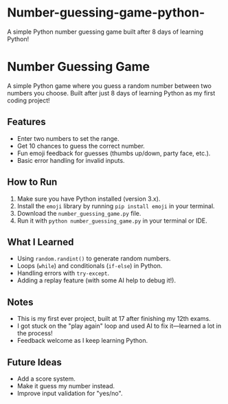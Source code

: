 # Number-guessing-game-python-
A simple Python number guessing game built after 8 days of learning Python!


# Number Guessing Game

A simple Python game where you guess a random number between two numbers you choose. Built after just 8 days of learning Python as my first coding project!

## Features
- Enter two numbers to set the range.
- Get 10 chances to guess the correct number.
- Fun emoji feedback for guesses (thumbs up/down, party face, etc.).
- Basic error handling for invalid inputs.

## How to Run
1. Make sure you have Python installed (version 3.x).
2. Install the `emoji` library by running `pip install emoji` in your terminal.
3. Download the `number_guessing_game.py` file.
4. Run it with `python number_guessing_game.py` in your terminal or IDE.

## What I Learned
- Using `random.randint()` to generate random numbers.
- Loops (`while`) and conditionals (`if-else`) in Python.
- Handling errors with `try-except`.
- Adding a replay feature (with some AI help to debug it!).

## Notes
- This is my first ever project, built at 17 after finishing my 12th exams.
- I got stuck on the "play again" loop and used AI to fix it—learned a lot in the process!
- Feedback welcome as I keep learning Python.

## Future Ideas
- Add a score system.
- Make it guess my number instead.
- Improve input validation for "yes/no".

